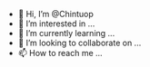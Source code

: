 - 👋 Hi, I’m @Chintuop
- 👀 I’m interested in ...
- 🌱 I’m currently learning ...
- 💞️ I’m looking to collaborate on ...
- 📫 How to reach me ...

<!---
Chintuop/Chintuop is a ✨ special ✨ repository because its `README.md` (this file) appears on your GitHub profile.
You can click the Preview link to take a look at your changes.
--->

